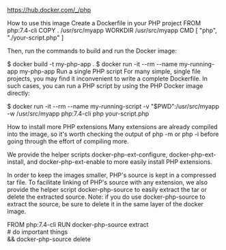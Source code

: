https://hub.docker.com/_/php

How to use this image
Create a Dockerfile in your PHP project
FROM php:7.4-cli
COPY . /usr/src/myapp
WORKDIR /usr/src/myapp
CMD [ "php", "./your-script.php" ]

Then, run the commands to build and run the Docker image:

$ docker build -t my-php-app .
$ docker run -it --rm --name my-running-app my-php-app
Run a single PHP script
For many simple, single file projects, you may find it inconvenient to write a complete Dockerfile. In such cases, you can run a PHP script by using the PHP Docker image directly:

$ docker run -it --rm --name my-running-script -v "$PWD":/usr/src/myapp -w /usr/src/myapp php:7.4-cli php your-script.php

How to install more PHP extensions
Many extensions are already compiled into the image, so it's worth checking the output of php -m or php -i before going through the effort of compiling more.

We provide the helper scripts docker-php-ext-configure, docker-php-ext-install, and docker-php-ext-enable to more easily install PHP extensions.

In order to keep the images smaller, PHP's source is kept in a compressed tar file. To facilitate linking of PHP's source with any extension, we also provide the helper script docker-php-source to easily extract the tar or delete the extracted source. Note: if you do use docker-php-source to extract the source, be sure to delete it in the same layer of the docker image.

FROM php:7.4-cli
RUN docker-php-source extract \
	# do important things \
	&& docker-php-source delete
